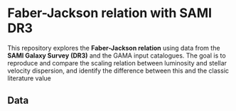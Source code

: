 # Faber-Jackson relation with SAMI DR3

This repository explores the **Faber-Jackson relation** using data from the **SAMI Galaxy Survey (DR3)** and the GAMA input catalogues. The goal is to reproduce and compare the scaling relation between luminosity and stellar velocity dispersion, and identify the difference between this and the classic literature value

## Data
